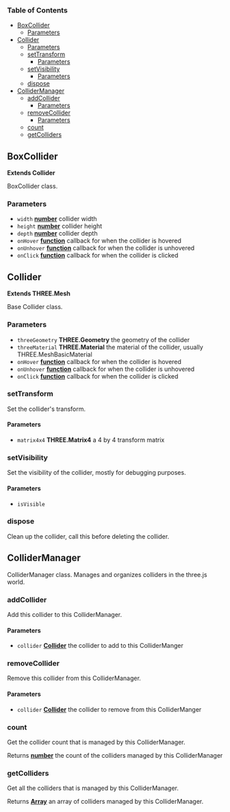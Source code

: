 <!-- Generated by documentation.js. Update this documentation by updating the source code. -->

### Table of Contents

-   [BoxCollider][1]
    -   [Parameters][2]
-   [Collider][3]
    -   [Parameters][4]
    -   [setTransform][5]
        -   [Parameters][6]
    -   [setVisibility][7]
        -   [Parameters][8]
    -   [dispose][9]
-   [ColliderManager][10]
    -   [addCollider][11]
        -   [Parameters][12]
    -   [removeCollider][13]
        -   [Parameters][14]
    -   [count][15]
    -   [getColliders][16]

## BoxCollider

**Extends Collider**

BoxCollider class.

### Parameters

-   `width` **[number][17]** collider width
-   `height` **[number][17]** collider height
-   `depth` **[number][17]** collider depth
-   `onHover` **[function][18]** callback for when the collider is hovered
-   `onUnhover` **[function][18]** callback for when the collider is unhovered
-   `onClick` **[function][18]** callback for when the collider is clicked

## Collider

**Extends THREE.Mesh**

Base Collider class.

### Parameters

-   `threeGeometry` **THREE.Geometry** the geometry of the collider
-   `threeMaterial` **THREE.Material** the material of the collider, usually THREE.MeshBasicMaterial
-   `onHover` **[function][18]** callback for when the collider is hovered
-   `onUnhover` **[function][18]** callback for when the collider is unhovered
-   `onClick` **[function][18]** callback for when the collider is clicked

### setTransform

Set the collider's transform.

#### Parameters

-   `matrix4x4` **THREE.Matrix4** a 4 by 4 transform matrix

### setVisibility

Set the visibility of the collider, mostly for debugging purposes.

#### Parameters

-   `isVisible`  

### dispose

Clean up the collider, call this before deleting the collider.

## ColliderManager

ColliderManager class.
Manages and organizes colliders in the three.js world.

### addCollider

Add this collider to this ColliderManager.

#### Parameters

-   `collider` **[Collider][19]** the collider to add to this ColliderManger

### removeCollider

Remove this collider from this ColliderManager.

#### Parameters

-   `collider` **[Collider][19]** the collider to remove from this ColliderManger

### count

Get the collider count that is managed by this ColliderManager.

Returns **[number][17]** the count of the colliders managed by this ColliderManager

### getColliders

Get all the colliders that is managed by this ColliderManager.

Returns **[Array][20]** an array of colliders managed by this ColliderManager.

[1]: #boxcollider

[2]: #parameters

[3]: #collider

[4]: #parameters-1

[5]: #settransform

[6]: #parameters-2

[7]: #setvisibility

[8]: #parameters-3

[9]: #dispose

[10]: #collidermanager

[11]: #addcollider

[12]: #parameters-4

[13]: #removecollider

[14]: #parameters-5

[15]: #count

[16]: #getcolliders

[17]: https://developer.mozilla.org/docs/Web/JavaScript/Reference/Global_Objects/Number

[18]: https://developer.mozilla.org/docs/Web/JavaScript/Reference/Statements/function

[19]: #collider

[20]: https://developer.mozilla.org/docs/Web/JavaScript/Reference/Global_Objects/Array
